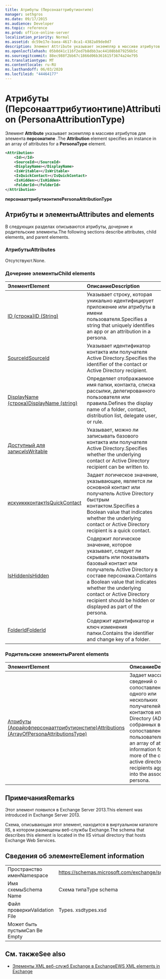 ```yaml
---
title: Атрибуты (Персонааттрибутионтипе)
manager: sethgros
ms.date: 09/17/2015
ms.audience: Developer
ms.topic: reference
ms.prod: office-online-server
localization_priority: Normal
ms.assetid: dc59e17e-baea-4617-8ca1-4382a89de0d7
description: Элемент Attribute указывает экземпляр в массиве атрибутов для элемента Персонатипе.
ms.openlocfilehash: 05b0d41c116f2ed7b8dbb3ac44108bb879256b5c
ms.sourcegitcommit: 88ec988f2bb67c1866d06b361615f3674a24e795
ms.translationtype: MT
ms.contentlocale: ru-RU
ms.lasthandoff: 06/03/2020
ms.locfileid: "44464177"
---
```

# <a name="attribution-personaattributiontype"></a><span data-ttu-id="6241e-103">Атрибуты (Персонааттрибутионтипе)</span><span class="sxs-lookup"><span data-stu-id="6241e-103">Attribution (PersonaAttributionType)</span></span>

<span data-ttu-id="6241e-104">Элемент **Attribute** указывает экземпляр в массиве атрибутов для элемента **персонатипе** .</span><span class="sxs-lookup"><span data-stu-id="6241e-104">The **Attribution** element specifies an instance in an array of attributes for a **PersonaType** element.</span></span> 
  
```XML
<Attribution>
    <Id></Id>
    <SourceId></SourceId>
    <DisplayName></DisplayName>
    <IsWritable></IsWritable>
    <IsQuickContact></IsQuickContact>
    <IsHidden></IsHidden>
    <FolderId></FolderId>
</Attribution>
```

 <span data-ttu-id="6241e-105">**персонааттрибутионтипе**</span><span class="sxs-lookup"><span data-stu-id="6241e-105">**PersonaAttributionType**</span></span>
## <a name="attributes-and-elements"></a><span data-ttu-id="6241e-106">Атрибуты и элементы</span><span class="sxs-lookup"><span data-stu-id="6241e-106">Attributes and elements</span></span>

<span data-ttu-id="6241e-107">В следующих разделах описываются атрибуты, дочерние и родительские элементы.</span><span class="sxs-lookup"><span data-stu-id="6241e-107">The following sections describe attributes, child elements, and parent elements.</span></span>
  
### <a name="attributes"></a><span data-ttu-id="6241e-108">Атрибуты</span><span class="sxs-lookup"><span data-stu-id="6241e-108">Attributes</span></span>

<span data-ttu-id="6241e-109">Отсутствуют.</span><span class="sxs-lookup"><span data-stu-id="6241e-109">None.</span></span>
  
### <a name="child-elements"></a><span data-ttu-id="6241e-110">Дочерние элементы</span><span class="sxs-lookup"><span data-stu-id="6241e-110">Child elements</span></span>

|<span data-ttu-id="6241e-111">**Элемент**</span><span class="sxs-lookup"><span data-stu-id="6241e-111">**Element**</span></span>|<span data-ttu-id="6241e-112">**Описание**</span><span class="sxs-lookup"><span data-stu-id="6241e-112">**Description**</span></span>|
|:-----|:-----|
|[<span data-ttu-id="6241e-113">ID (строка)</span><span class="sxs-lookup"><span data-stu-id="6241e-113">ID (String)</span></span>](id-string.md) <br/> |<span data-ttu-id="6241e-114">Указывает строку, которая уникально идентифицирует приложение или атрибуты в имени пользователя.</span><span class="sxs-lookup"><span data-stu-id="6241e-114">Specifies a string that uniquely identifies an app or an attribution in a persona.</span></span>  <br/> |
|[<span data-ttu-id="6241e-115">SourceId</span><span class="sxs-lookup"><span data-stu-id="6241e-115">SourceId</span></span>](sourceid.md) <br/> |<span data-ttu-id="6241e-116">Указывает идентификатор контакта или получателя Active Directory.</span><span class="sxs-lookup"><span data-stu-id="6241e-116">Specifies the identifier of the contact or Active Directory recipient.</span></span>  <br/> |
|[<span data-ttu-id="6241e-117">DisplayName (строка)</span><span class="sxs-lookup"><span data-stu-id="6241e-117">DisplayName (string)</span></span>](displayname-string.md) <br/> |<span data-ttu-id="6241e-118">Определяет отображаемое имя папки, контакта, списка рассылки, делегированного пользователя или правила.</span><span class="sxs-lookup"><span data-stu-id="6241e-118">Defines the display name of a folder, contact, distribution list, delegate user, or rule.</span></span>  <br/> |
|[<span data-ttu-id="6241e-119">Доступный для записи</span><span class="sxs-lookup"><span data-stu-id="6241e-119">IsWritable</span></span>](iswritable.md) <br/> |<span data-ttu-id="6241e-120">Указывает, можно ли записывать базового контакта или получателя Active Directory.</span><span class="sxs-lookup"><span data-stu-id="6241e-120">Specifies whether the underlying contact or Active Directory recipient can be written to.</span></span>  <br/> |
|[<span data-ttu-id="6241e-121">искуиккконтакт</span><span class="sxs-lookup"><span data-stu-id="6241e-121">IsQuickContact</span></span>](isquickcontact.md) <br/> |<span data-ttu-id="6241e-122">Задает логическое значение, указывающее, является ли основной контакт или получатель Active Directory быстрым контактом.</span><span class="sxs-lookup"><span data-stu-id="6241e-122">Specifies a Boolean value that indicates whether the underlying contact or Active Directory recipient is a quick contact.</span></span>  <br/> |
|[<span data-ttu-id="6241e-123">IsHidden</span><span class="sxs-lookup"><span data-stu-id="6241e-123">IsHidden</span></span>](ishidden.md) <br/> |<span data-ttu-id="6241e-124">Содержит логическое значение, которое указывает, следует ли скрывать или показывать базовый контакт или получатель Active Directory в составе персонажа.</span><span class="sxs-lookup"><span data-stu-id="6241e-124">Contains a Boolean value that indicates whether the underlying contact or Active Directory recipient should be hidden or displayed as part of the persona.</span></span>  <br/> |
|[<span data-ttu-id="6241e-125">FolderId</span><span class="sxs-lookup"><span data-stu-id="6241e-125">FolderId</span></span>](folderid.md) <br/> |<span data-ttu-id="6241e-126">Содержит идентификатор и ключ изменения папки.</span><span class="sxs-lookup"><span data-stu-id="6241e-126">Contains the identifier and change key of a folder.</span></span>  <br/> |
   
### <a name="parent-elements"></a><span data-ttu-id="6241e-127">Родительские элементы</span><span class="sxs-lookup"><span data-stu-id="6241e-127">Parent elements</span></span>

|<span data-ttu-id="6241e-128">**Элемент**</span><span class="sxs-lookup"><span data-stu-id="6241e-128">**Element**</span></span>|<span data-ttu-id="6241e-129">**Описание**</span><span class="sxs-lookup"><span data-stu-id="6241e-129">**Description**</span></span>|
|:-----|:-----|
|[<span data-ttu-id="6241e-130">Атрибуты (Аррайофперсонааттрибутионстипе)</span><span class="sxs-lookup"><span data-stu-id="6241e-130">Attributions (ArrayOfPersonaAttributionsType)</span></span>](attributions-arrayofpersonaattributionstype.md) <br/> |<span data-ttu-id="6241e-131">Задает массив сведений о сопоставлении для одного или нескольких получателей контактов или Active Directory (AD), собранных в сопоставленный с ним пользователь.</span><span class="sxs-lookup"><span data-stu-id="6241e-131">Specifies an array of attribution information for one or more of the contacts or active directory (AD) recipients aggregated into the associated persona.</span></span>  <br/> |
   
## <a name="remarks"></a><span data-ttu-id="6241e-132">Примечания</span><span class="sxs-lookup"><span data-stu-id="6241e-132">Remarks</span></span>

<span data-ttu-id="6241e-133">Этот элемент появился в Exchange Server 2013.</span><span class="sxs-lookup"><span data-stu-id="6241e-133">This element was introduced in Exchange Server 2013.</span></span>
  
<span data-ttu-id="6241e-134">Схема, описывающая этот элемент, находится в виртуальном каталоге IIS, в котором размещены веб-службы Exchange.</span><span class="sxs-lookup"><span data-stu-id="6241e-134">The schema that describes this element is located in the IIS virtual directory that hosts Exchange Web Services.</span></span>
  
## <a name="element-information"></a><span data-ttu-id="6241e-135">Сведения об элементе</span><span class="sxs-lookup"><span data-stu-id="6241e-135">Element information</span></span>

|||
|:-----|:-----|
|<span data-ttu-id="6241e-136">Пространство имен</span><span class="sxs-lookup"><span data-stu-id="6241e-136">Namespace</span></span>  <br/> |https://schemas.microsoft.com/exchange/services/2006/types  <br/> |
|<span data-ttu-id="6241e-137">Имя схемы</span><span class="sxs-lookup"><span data-stu-id="6241e-137">Schema Name</span></span>  <br/> |<span data-ttu-id="6241e-138">Схема типа</span><span class="sxs-lookup"><span data-stu-id="6241e-138">Type schema</span></span>  <br/> |
|<span data-ttu-id="6241e-139">Файл проверки</span><span class="sxs-lookup"><span data-stu-id="6241e-139">Validation File</span></span>  <br/> |<span data-ttu-id="6241e-140">Types. xsd</span><span class="sxs-lookup"><span data-stu-id="6241e-140">types.xsd</span></span>  <br/> |
|<span data-ttu-id="6241e-141">Может быть пустым</span><span class="sxs-lookup"><span data-stu-id="6241e-141">Can Be Empty</span></span>  <br/> ||
   
## <a name="see-also"></a><span data-ttu-id="6241e-142">См. также</span><span class="sxs-lookup"><span data-stu-id="6241e-142">See also</span></span>

- [<span data-ttu-id="6241e-143">Элементы XML веб-служб Exchange в Exchange</span><span class="sxs-lookup"><span data-stu-id="6241e-143">EWS XML elements in Exchange</span></span>](ews-xml-elements-in-exchange.md)

